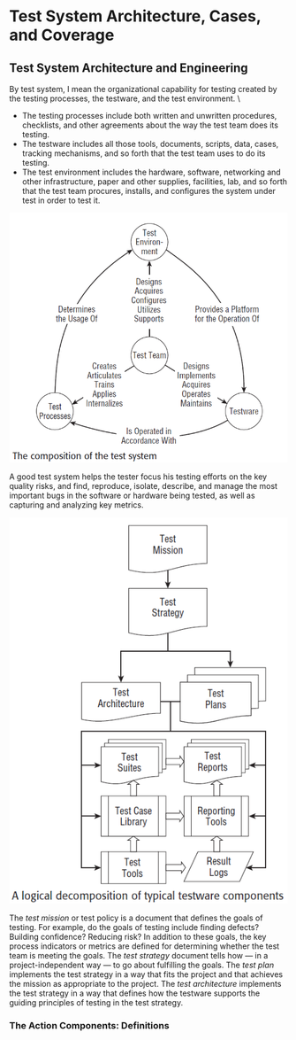 # Test System Architecture, Cases, and Coverage

## Test System Architecture and Engineering
By test system, I mean the organizational capability for testing created by the testing processes, the testware, 
and the test environment. \
- The testing processes include both written and unwritten procedures, checklists, and other agreements about the way the
  test team does its testing.
- The testware includes all those tools, documents, scripts, data, cases, tracking mechanisms, and so forth that the test
  team uses to do its testing. 
- The test environment includes the hardware, software, networking and other infrastructure, paper and other supplies,
  facilities, lab, and so forth that the test team procures, installs, and configures the system under test in order to
  test it.

![scope](/managing_testing_process/media/test_system.png)

A good test system helps the tester focus his testing efforts on the key quality risks, and find, reproduce, isolate,
describe, and manage the most important bugs in the software or hardware being tested, as well as capturing and analyzing
key metrics.

![scope](/managing_testing_process/media/testware.PNG)

The *test mission* or test policy is a document that defines the goals of testing. For example, do the goals of testing
include finding defects? Building confidence? Reducing risk? In addition to these goals, the key process indicators or
metrics are defined for determining whether the test team is meeting the goals. The *test strategy* document tells how
— in a project-independent way — to go about fulfilling the goals. The *test plan* implements the test strategy in a way
that fits the project and that achieves the mission as appropriate to the project. The *test architecture* implements the
test strategy in a way that defines how the testware supports the guiding principles of testing in the test strategy.

### The Action Components: Definitions